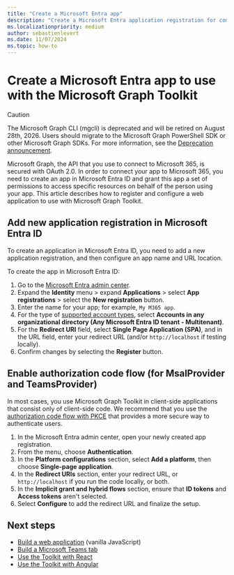 ```yaml
---
title: "Create a Microsoft Entra app"
description: "Create a Microsoft Entra application registration for communicating with Microsoft 365"
ms.localizationpriority: medium
author: sebastienlevert
ms.date: 11/07/2024
ms.topic: how-to
---
```


# Create a Microsoft Entra app to use with the Microsoft Graph Toolkit

> [!CAUTION]
> The Microsoft Graph CLI (mgcli) is deprecated and will be retired on August 28th, 2026. Users should migrate to the Microsoft Graph PowerShell SDK or other Microsoft Graph SDKs. For more information, see the [Deprecation announcement](https://devblogs.microsoft.com/microsoft365dev/microsoft-graph-cli-retirement/).

Microsoft Graph, the API that you use to connect to Microsoft 365, is secured with OAuth 2.0. In order to connect your app to Microsoft 365, you need to create an app in Microsoft Entra ID and grant this app a set of permissions to access specific resources on behalf of the person using your app. This article describes how to register and configure a web application to use with Microsoft Graph Toolkit.

<a name='add-new-application-registration-in-azure-active-directory'></a>

## Add new application registration in Microsoft Entra ID

To create an application in Microsoft Entra ID, you need to add a new application registration, and then configure an app name and URL location.

To create the app in Microsoft Entra ID:

1. Go to the [Microsoft Entra admin center](https://entra.microsoft.com).
1. Expand the **Identity** menu > expand **Applications** > select **App registrations** > select the **New registration** button.
1. Enter the name for your app; for example, `My M365 app`.
1. For the type of [supported account types](/azure/active-directory/develop/single-and-multi-tenant-apps#who-can-sign-in-to-your-app), select **Accounts in any organizational directory (Any Microsoft Entra ID tenant - Multitenant)**.
1. For the **Redirect URI** field, select **Single Page Application (SPA)**, and in the URL field, enter your redirect URL (and/or `http://localhost` if testing locally).
1. Confirm changes by selecting the **Register** button.

## Enable authorization code flow (for MsalProvider and TeamsProvider)

In most cases, you use Microsoft Graph Toolkit in client-side applications that consist only of client-side code. We recommend that you use the [authorization code flow with PKCE](/entra/identity-platform/scenario-spa-app-registration#redirect-uri-msaljs-20-with-auth-code-flow) that provides a more secure way to authenticate users.

1. In the Microsoft Entra admin center, open your newly created app registration.
1. From the menu, choose **Authentication**.
1. In the **Platform configurations** section, select **Add a platform**, then choose **Single-page application**.
1. In the **Redirect URIs** section, enter your redirect URL, or `http://localhost` if you run the code locally, or both.
1. In the **Implicit grant and hybrid flows** section, ensure that **ID tokens** and **Access tokens** aren't selected.
1. Select **Configure** to add the redirect URL and finalize the setup.

## Next steps

- [Build a web application](./build-a-web-app.md) (vanilla JavaScript)
- [Build a Microsoft Teams tab](./build-a-microsoft-teams-tab.md)
- [Use the Toolkit with React](./use-toolkit-with-react.md)
- [Use the Toolkit with Angular](./use-toolkit-with-angular.md)
